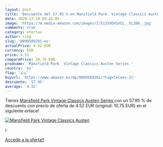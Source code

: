 ```yaml
---
layout: post
title: 'Descuento del 57.95 % en Mansfield Park  Vintage Classics Austen '
date: 2020-12-18 09:42:05
image: 'https://m.media-amazon.com/images/I/511VXDd1nCL._SL200_.jpg'
comments: true
category: ofertas
author: ring
slug: '0099589281-es'
actualPrice: 4.52 EUR
currency: EUR
price: 4.52
comparePrice: 10.75 EUR
prodname: 'Mansfield Park  Vintage Classics Austen Series '
country: 'es'
flag: '🇪🇸'
buyurl: 'https://www.amazon.es/dp/0099589281/?tag=tolees-21'
descuento: '57.95'
average: '4.52'
---
```


Tienes [Mansfield Park  Vintage Classics Austen Series ](https://www.amazon.es/dp/0099589281/?tag=tolees-21) con un 57.95 % de descuento con precio de oferta de 4.52 EUR (original: 10.75 EUR) en el siguiente enlace!

[![Mansfield Park  Vintage Classics Austen ](https://m.media-amazon.com/images/I/511VXDd1nCL._SL200_.jpg)](https://www.amazon.es/dp/0099589281/?tag=tolees-21)

ℹ️:


[Accede a la oferta!!](https://www.amazon.es/dp/0099589281/?tag=tolees-21)

